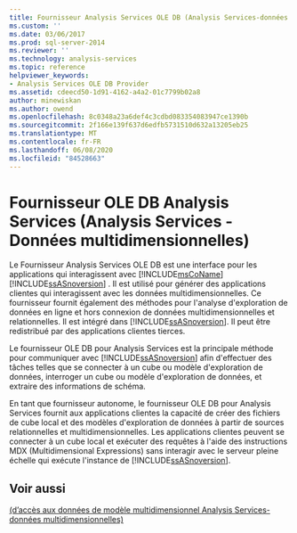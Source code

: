 ```yaml
---
title: Fournisseur Analysis Services OLE DB (Analysis Services-données multidimensionnelles) | Microsoft Docs
ms.custom: ''
ms.date: 03/06/2017
ms.prod: sql-server-2014
ms.reviewer: ''
ms.technology: analysis-services
ms.topic: reference
helpviewer_keywords:
- Analysis Services OLE DB Provider
ms.assetid: cdeecd50-1d91-4162-a4a2-01c7799b02a8
author: minewiskan
ms.author: owend
ms.openlocfilehash: 8c0348a23a6def4c3cdbd083354083947ce1390b
ms.sourcegitcommit: 2f166e139f637d6edfb5731510d632a13205eb25
ms.translationtype: MT
ms.contentlocale: fr-FR
ms.lasthandoff: 06/08/2020
ms.locfileid: "84528663"
---
```

# <a name="analysis-services-ole-db-provider-analysis-services---multidimensional-data"></a>Fournisseur OLE DB Analysis Services (Analysis Services - Données multidimensionnelles)
  Le Fournisseur Analysis Services OLE DB est une interface pour les applications qui interagissent avec [!INCLUDE[msCoName](../../includes/msconame-md.md)] [!INCLUDE[ssASnoversion](../../includes/ssasnoversion-md.md)] . Il est utilisé pour générer des applications clientes qui interagissent avec les données multidimensionnelles. Ce fournisseur fournit également des méthodes pour l'analyse d'exploration de données en ligne et hors connexion de données multidimensionnelles et relationnelles. Il est intégré dans [!INCLUDE[ssASnoversion](../../includes/ssasnoversion-md.md)]. Il peut être redistribué par des applications clientes tierces.  
  
 Le fournisseur OLE DB pour Analysis Services est la principale méthode pour communiquer avec [!INCLUDE[ssASnoversion](../../includes/ssasnoversion-md.md)] afin d'effectuer des tâches telles que se connecter à un cube ou modèle d'exploration de données, interroger un cube ou modèle d'exploration de données, et extraire des informations de schéma.  
  
 En tant que fournisseur autonome, le fournisseur OLE DB pour Analysis Services fournit aux applications clientes la capacité de créer des fichiers de cube local et des modèles d'exploration de données à partir de sources relationnelles et multidimensionnelles. Les applications clientes peuvent se connecter à un cube local et exécuter des requêtes à l'aide des instructions MDX (Multidimensional Expressions) sans interagir avec le serveur pleine échelle qui exécute l'instance de [!INCLUDE[ssASnoversion](../../includes/ssasnoversion-md.md)].  
  
## <a name="see-also"></a>Voir aussi  
 [&#40;d’accès aux données de modèle multidimensionnel Analysis Services-données multidimensionnelles&#41;](../multidimensional-models/mdx/multidimensional-model-data-access-analysis-services-multidimensional-data.md)  
  
  
